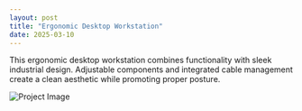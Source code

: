 ```yaml
---
layout: post
title: "Ergonomic Desktop Workstation"
date: 2025-03-10
---
```


This ergonomic desktop workstation combines functionality with sleek industrial design. Adjustable components and integrated cable management create a clean aesthetic while promoting proper posture.

![Project Image](https://source.unsplash.com/random/800x600/?workstation)
